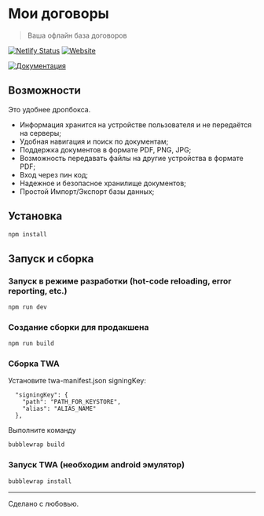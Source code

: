 # Мои договоры
> Ваша офлайн база договоров

[![Netlify Status](https://api.netlify.com/api/v1/badges/f467de0f-4773-4f8a-ac3b-5d4aeca0ea83/deploy-status)](https://app.netlify.com/sites/my-archive/deploys)
[![Website](https://img.shields.io/website/https/archive.gotointeractive.com.svg?link=https://archive.gotointeractive.com)](https://archive.gotointeractive.com)

[![Документация](https://img.shields.io/badge/%D0%94%D0%BE%D0%BA%D1%83%D0%BC%D0%B5%D0%BD%D1%82%D0%B0%D1%86%D0%B8%D1%8F-gray?style=for-the-badge&link=https://baskovsky.ru/2021/09/my-archive/)](https://baskovsky.ru/2021/09/my-archive/)

## Возможности
Это удобнее дропбокса.
- Информация хранится на устройстве пользователя и не передаётся на серверы;
- Удобная навигация и поиск по документам;
- Поддержка документов в формате PDF, PNG, JPG;
- Возможность передавать файлы на другие устройства в формате PDF;
- Вход через пин код;
- Надежное и безопасное хранилище документов;
- Простой Импорт/Экспорт базы данных;

## Установка
```bash
npm install
```

## Запуск и сборка

### Запуск в режиме разработки (hot-code reloading, error reporting, etc.)
```bash
npm run dev
```

### Создание сборки для продакшена
```bash
npm run build
```

### Сборка TWA
Установите twa-manifest.json signingKey:
```
  "signingKey": {
    "path": "PATH_FOR_KEYSTORE",
    "alias": "ALIAS_NAME"
  },
```

Выполните команду
```bash
bubblewrap build
```

### Запуск TWA (необходим android эмулятор)
```bash
bubblewrap install
```


---
Сделано с любовью.
